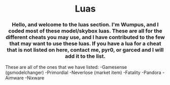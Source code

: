 <h1 align="center">Luas</h1>

<h3 align="center">Hello, and welcome to the luas section. I'm Wumpus, and I coded most of these model/skybox luas. These are all for the different cheats you may use, and I have contributed to the few that may want to use these luas. If you have a lua for a cheat that is not listed on here, contact me, pyr0, or garced and I will add it to the list.</h3>

These are all of the ones that we have listed:
-Gamesense (gsmodelchanger)
-Primordial
-Neverlose (market item)
-Fatality
-Pandora
-Aimware
-Nixware



